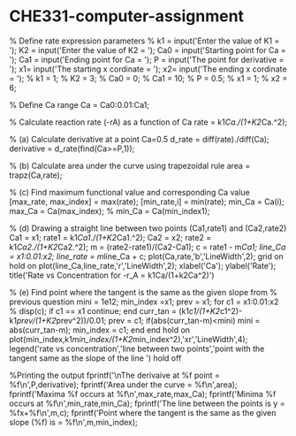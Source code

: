 # CHE331-computer-assignment

% Define rate expression parameters
% 
k1 = input('Enter the value of K1 = ');
K2 = input('Enter the value of K2 = ');
Ca0 = input('Starting point for Ca = ');
Ca1 = input('Ending point for Ca = ');
P = input('The point for derivative = ');
x1= input('The starting x cordinate = ');
x2= input('The ending x cordinate = ');
% k1 = 1;
% K2 = 3;
% Ca0 = 0;
% Ca1 = 10;
% P = 0.5;
% x1 = 1;
% x2 = 6;


% Define Ca range
Ca = Ca0:0.01:Ca1;

% Calculate reaction rate (-rA) as a function of Ca
rate = k1*Ca./(1+K2*Ca.^2);

% (a) Calculate derivative at a point Ca=0.5
d_rate = diff(rate)./diff(Ca);
derivative = d_rate(find(Ca>=P,1));

% (b) Calculate area under the curve using trapezoidal rule
area = trapz(Ca,rate);

% (c) Find maximum functional value and corresponding Ca value
[max_rate, max_index] = max(rate);
[min_rate,i] =  min(rate);
min_Ca = Ca(i);
max_Ca = Ca(max_index);
% min_Ca = Ca(min_index1);

% (d) Drawing a straight line between two points (Ca1,rate1) and (Ca2,rate2)
Ca1 = x1;
rate1 = k1*Ca1./(1+K2*Ca1.^2);
Ca2 = x2;
rate2 = k1*Ca2./(1+K2*Ca2.^2);
m = (rate2-rate1)/(Ca2-Ca1);
c = rate1 - m*Ca1;
line_Ca = x1:0.01:x2;
line_rate = m*line_Ca + c;
plot(Ca,rate,'b','LineWidth',2);
grid on
hold on
plot(line_Ca,line_rate,'r','LineWidth',2);
xlabel('Ca');
ylabel('Rate');
title('Rate vs Concentration for -r_A = k1Ca/(1+k2Ca^2)')



% (e) Find point where the tangent is the same as the given slope from
% previous question
mini = 1e12;
min_index =x1;
prev = x1;
for c1 = x1:0.01:x2
%     disp(c);
      if c1 == x1
          continue;
      end
     curr_tan = (k1*c1/(1+K2*c1^2)-k1*prev/(1+K2*prev^2))/0.01;
     prev = c1;
     if(abs(curr_tan-m)<mini)
         mini = abs(curr_tan-m);
         min_index = c1;
     end
end
hold on
plot(min_index,k1*min_index/(1+K2*min_index^2),'xr','LineWidth',4);
legend('rate vs concentration','line between two points','point with the tangent
same as the slope of the line ')
hold off

%Printing the output
fprintf('\nThe derivaive at %f point = %f\n',P,derivative);
fprintf('Area under the curve = %f\n',area);
fprintf('Maxima %f occurs at %f\n',max_rate,max_Ca);
fprintf('Minima %f occurs at %f\n',min_rate,min_Ca);
fprintf('The line between the points is y = %fx+%f\n',m,c);
fprintf('Point where the tangent is the same as the given slope (%f) is =
%f\n',m,min_index);
